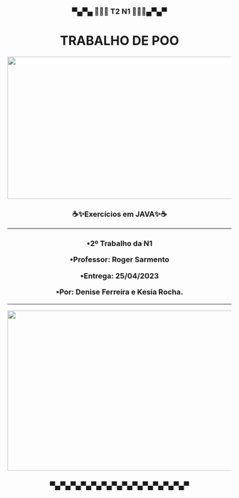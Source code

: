 <h3 align = center>
▀▄▀▄ 🌌👩‍💻 T2 N1 👩‍💻🌌▄▀▄▀<h1 align="center">TRABALHO DE POO</h1>

</h3>





<div align=center>


<img width = 640 height = 320 src = "https://user-images.githubusercontent.com/124710521/230706085-67cb6a29-3967-4bb5-8dbf-a83f2bf296db.gif">


<div>


  <h3 align="center">☕✨Exercícios em JAVA✨☕</h3>
  
-------------------------------------------------------------------------------

  
<h3 align = center >

•2º Trabalho da N1

•Professor: Roger Sarmento 

•Entrega: 25/04/2023

•Por: Denise Ferreira e Kesia Rocha.

</h3>

-------------------------------------------------------------------------------


<img width = 700 height = 360 src = "https://user-images.githubusercontent.com/125037138/230391731-fba49857-f54e-4eba-8d23-e771d8528e91.gif">

<div>





<h3 align = center>
▀▄▀▄▀▄▀▄▀▄▀▄▀▄▀▄▀▄▀▄▀▄▀▄▀▄▀
</h3>
